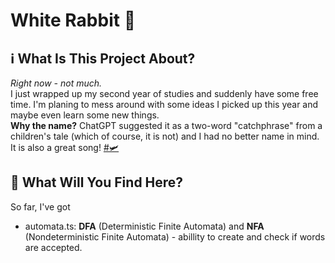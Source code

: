# White Rabbit 🐇
## ℹ️ What Is This Project About?
*Right now - not much.*  
I just wrapped up my second year of studies and suddenly have some free time. 
I'm planing to mess around with some ideas I picked up this year and maybe even learn some new things.  
**Why the name?** ChatGPT suggested it as a two-word "catchphrase" from a children's tale (which of course, it is not) and I had no better name in mind. 
It is also a great song! [#🛩️](https://www.youtube.com/watch?v=pnJM_jC7j_4)
## 🔎 What Will You Find Here?
So far, I've got  
- automata.ts: **DFA** (Deterministic Finite Automata) and **NFA** (Nondeterministic Finite Automata) - abillity to create and check if words are accepted.
